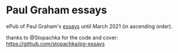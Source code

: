 # Paul Graham essays
ePub of Paul Graham's [essays](http://paulgraham.com/articles.html) until March 2021 (in ascending order).

thanks to @Stopachka for the code and cover: https://github.com/stopachka/pg-essays
